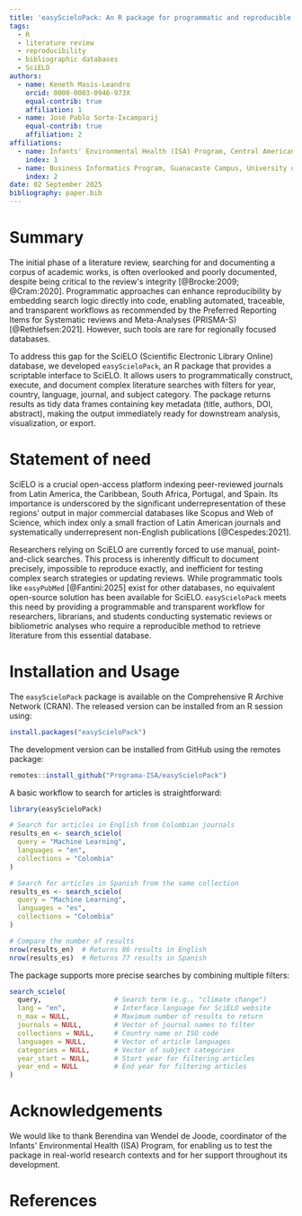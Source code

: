 ```yaml
---
title: 'easyScieloPack: An R package for programmatic and reproducible literature search in the SciELO database'
tags:
  - R
  - literature review
  - reproducibility
  - bibliographic databases
  - SciELO
authors:
  - name: Keneth Masis-Leandro
    orcid: 0000-0003-0946-973X
    equal-contrib: true
    affiliation: 1
  - name: José Pablo Sorto-Ixcamparij
    equal-contrib: true
    affiliation: 2
affiliations:
  - name: Infants' Environmental Health (ISA) Program, Central American Institute for Studies on Toxic Substances (IRET), Universidad Nacional, Heredia, Costa Rica
    index: 1
  - name: Business Informatics Program, Guanacaste Campus, University of Costa Rica, Liberia, Costa Rica
    index: 2
date: 02 September 2025
bibliography: paper.bib
---
```


# Summary

The initial phase of a literature review, searching for and documenting a corpus of academic works, is often overlooked and poorly documented, despite being critical to the review's integrity [@Brocke:2009; @Cram:2020]. Programmatic approaches can enhance reproducibility by embedding search logic directly into code, enabling automated, traceable, and transparent workflows as recommended by the Preferred Reporting Items for Systematic reviews and Meta-Analyses (PRISMA-S) [@Rethlefsen:2021]. However, such tools are rare for regionally focused databases.

To address this gap for the SciELO (Scientific Electronic Library Online) database, we developed `easyScieloPack`, an R package that provides a scriptable interface to SciELO. It allows users to programmatically construct, execute, and document complex literature searches with filters for year, country, language, journal, and subject category. The package returns results as tidy data frames containing key metadata (title, authors, DOI, abstract), making the output immediately ready for downstream analysis, visualization, or export.

# Statement of need

SciELO is a crucial open-access platform indexing peer-reviewed journals from Latin America, the Caribbean, South Africa, Portugal, and Spain. Its importance is underscored by the significant underrepresentation of these regions' output in major commercial databases like Scopus and Web of Science, which index only a small fraction of Latin American journals and systematically underrepresent non-English publications [@Cespedes:2021].

Researchers relying on SciELO are currently forced to use manual, point-and-click searches. This process is inherently difficult to document precisely, impossible to reproduce exactly, and inefficient for testing complex search strategies or updating reviews. While programmatic tools like `easyPubMed` [@Fantini:2025] exist for other databases, no equivalent open-source solution has been available for SciELO. `easyScieloPack` meets this need by providing a programmable and transparent workflow for researchers, librarians, and students conducting systematic reviews or bibliometric analyses who require a reproducible method to retrieve literature from this essential database.

# Installation and Usage

The `easyScieloPack` package is available on the Comprehensive R Archive Network (CRAN). The released version can be installed from an R session using:

```r
install.packages("easyScieloPack")
```

The development version can be installed from GitHub using the remotes package:

```r
remotes::install_github("Programa-ISA/easyScieloPack")
```

A basic workflow to search for articles is straightforward:

```r
library(easyScieloPack)

# Search for articles in English from Colombian journals
results_en <- search_scielo(
  query = "Machine Learning",
  languages = "en", 
  collections = "Colombia"
)

# Search for articles in Spanish from the same collection  
results_es <- search_scielo(
  query = "Machine Learning",
  languages = "es", 
  collections = "Colombia"
)

# Compare the number of results
nrow(results_en)  # Returns 86 results in English
nrow(results_es)  # Returns 77 results in Spanish
```

The package supports more precise searches by combining multiple filters:

```r
search_scielo(
  query,                  # Search term (e.g., "climate change")
  lang = "en",            # Interface language for SciELO website
  n_max = NULL,           # Maximum number of results to return  
  journals = NULL,        # Vector of journal names to filter
  collections = NULL,     # Country name or ISO code
  languages = NULL,       # Vector of article languages
  categories = NULL,      # Vector of subject categories
  year_start = NULL,      # Start year for filtering articles
  year_end = NULL         # End year for filtering articles
)
```

# Acknowledgements

We would like to thank Berendina van Wendel de Joode, coordinator of the Infants' Environmental Health (ISA) Program, for enabling us to test the package in real-world research contexts and for her support throughout its development.

# References














